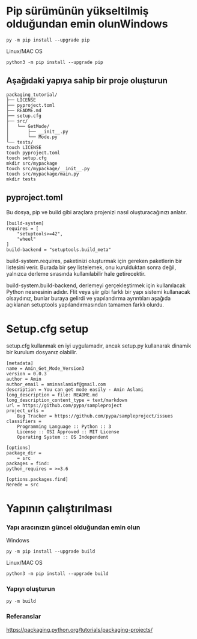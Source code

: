 # Pip sürümünün yükseltilmiş olduğundan emin olunWindows
```
py -m pip install --upgrade pip
```

Linux/MAC OS
```
python3 -m pip install --upgrade pip
```

## Aşağıdaki yapıya sahip bir proje oluşturun
```
packaging_tutorial/
├── LICENSE
├── pyproject.toml
├── README.md
├── setup.cfg
├── src/
│   └── GetMode/
│       ├── __init__.py
│       └── Mode.py
└── tests/
touch LICENSE
touch pyproject.toml
touch setup.cfg
mkdir src/mypackage
touch src/mypackage/__init__.py
touch src/mypackage/main.py
mkdir tests
```

## pyproject.toml 

Bu dosya, pip ve build gibi araçlara projenizi nasıl oluşturacağınızı anlatır.

```
[build-system]
requires = [
    "setuptools>=42",
    "wheel"
]
build-backend = "setuptools.build_meta"
```
build-system.requires, paketinizi oluşturmak için gereken paketlerin bir listesini verir. Burada bir şey listelemek, onu kurulduktan sonra değil, yalnızca derleme sırasında kullanılabilir hale getirecektir.

build-system.build-backend, derlemeyi gerçekleştirmek için kullanılacak Python nesnesinin adıdır. Flit veya şiir gibi farklı bir yapı sistemi kullanacak olsaydınız, bunlar buraya gelirdi ve yapılandırma ayrıntıları aşağıda açıklanan setuptools yapılandırmasından tamamen farklı olurdu.

# Setup.cfg setup
setup.cfg kullanmak en iyi uygulamadır, ancak setup.py kullanarak dinamik bir kurulum dosyanız olabilir.

```
[metadata]
name = Amin_Get_Mode_Version3
version = 0.0.3
author = Amin
author_email = aminaslamiaf@gmail.com
description = You can get mode easily - Amin Aslami
long_description = file: README.md
long_description_content_type = text/markdown
url = https://github.com/pypa/sampleproject
project_urls =
    Bug Tracker = https://github.com/pypa/sampleproject/issues
classifiers =
    Programming Language :: Python :: 3
    License :: OSI Approved :: MIT License
    Operating System :: OS Independent

[options]
package_dir =
    = src
packages = find:
python_requires = >=3.6

[options.packages.find]
Nerede = src

```
# Yapının çalıştırılması
### Yapı aracınızın güncel olduğundan emin olun
Windows
```
py -m pip install --upgrade build
```
Linux/MAC OS
```
python3 -m pip install --upgrade build
```


### Yapıyı oluşturun
```
py -m build
```


### Referanslar
https://packaging.python.org/tutorials/packaging-projects/
